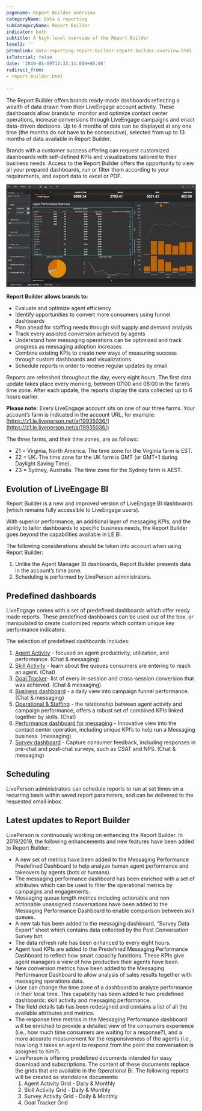 ```yaml
---
pagename: Report Builder overview
categoryName: Data & reporting
subCategoryName: Report Builder
indicator: both
subtitle: A high-level overview of the Report Builder
level3: ''
permalink: data-reporting-report-builder-report-builder-overview.html
isTutorial: false
date: '2019-01-09T12:35:11.000+00:00'
redirect_from:
- report-builder.html

---
```

The Report Builder offers brands ready-made dashboards reflecting a wealth of data drawn from their LiveEngage account activity. These dashboards allow brands to  monitor and optimize contact center operations, increase conversions through LiveEngage campaigns and enact data-driven decisions. Up to 4 months of data can be displayed at any one time (the months do not have to be consecutive), selected from up to 13 months of data available in Report Builder.

Brands with a customer success offering can request customized dashboards with self-defined KPIs and visualizations tailored to their business needs. Access to the Report Builder offers the opportunity to view all your prepared dashboards, run or filter them according to your requirements, and export data to excel or PDF.

![](/img/Report_Builder_Overview.png)

**Report Builder allows brands to:**

* Evaluate and optimize agent efficiency
* Identify opportunities to convert more consumers using funnel dashboards
* Plan ahead for staffing needs through skill supply and demand analysis
* Track every assisted conversion achieved by agents
* Understand how messaging operations can be optimized and track progress as messaging adoption increases
* Combine existing KPIs to create new ways of measuring success through custom dashboards and visualizations
* Schedule reports in order to receive regular updates by email

Reports are refreshed throughout the day, every eight hours. The first data update takes place every morning, between 07:00 and 08:00 in the farm’s time zone. After each update, the reports display the data collected up to 6 hours earlier.

**Please note:** Every LiveEngage account sits on one of our three farms. Your account’s farm is indicated in the account URL, for example: [https://z1.le.liveperson.net/a/19935036/](https://z1.le.liveperson.net/a/19935036/)

The three farms, and their time zones, are as follows:

* Z1 = Virginia, North America. The time zone for the Virginia farm is EST.
* Z2 = UK. The time zone for the UK farm is GMT (or GMT+1 during Daylight Saving Time).
* Z3 = Sydney, Australia. The time zone for the Sydney farm is AEST.

## Evolution of LiveEngage BI

Report Builder is a new and improved version of LiveEngage BI dashboards (which remains fully accessible to LiveEngage users).

With superior performance, an additional layer of messaging KPIs, and the ability to tailor dashboards to specific business needs, the Report Builder goes beyond the capabilities available in LE BI.

The following considerations should be taken into account when using Report Builder:

1. Unlike the Agent Manager BI dashboards, Report Builder presents data in the account’s time zone.
2. Scheduling is performed by LivePerson administrators.

## Predefined dashboards

LiveEngage comes with a set of predefined dashboards which offer ready made reports. These predefined dashboards can be used out of the box, or manipulated to create customized reports which contain unique key performance indicators.

The selection of predefined dashboards includes:

1. [Agent Activity](data-reporting-messaging-messaging-dashboards-agent-activity-dashboard.html) - focused on agent productivity, utilization, and performance. (Chat & messaging)
2. [Skill Activity](data-reporting-live-chat-chat-dashboards-skills-dashboard-for-live-chat.html) - learn about the queues consumers are entering to reach an agent. (Chat)
3. [Goal Tracker](data-reporting-live-chat-chat-dashboards-goal-tracker-report.html)- list of every in-session and cross-session conversion that was achieved. (Chat & messaging)
4. [Business dashboard](https://knowledge.liveperson.com/data-reporting-messaging-messaging-dashboards-business-dashboard-for-messaging.html) - a daily view into campaign funnel performance. (Chat & messaging)
5. [Operational & Staffing](data-reporting-live-chat-chat-dashboards-operational-staffing-dashboard.html) - the relationship between agent activity and campaign performance, offers a robust set of combined KPIs linked together by skills. (Chat)
6. [Performance dashboard for messaging](https://knowledge.liveperson.com/data-reporting-messaging-messaging-dashboards-performance-dashboard-for-messaging.html) - Innovative view into the contact center operation, including unique KPI’s to help run a Messaging business. (messaging)
7. [Survey dashboard](https://knowledge.liveperson.com/data-reporting-messaging-messaging-dashboards-survey-dashboard-for-messaging.html) - Capture consumer feedback, including responses in pre-chat and post-chat surveys, such as CSAT and NPS. (Chat & messaging)

## Scheduling

LivePerson administrators can schedule reports to run at set times on a recurring basis within saved report parameters, and can be delivered to the requested email inbox.

## Latest updates to Report Builder

LivePerson is continuously working on enhancing the Report Builder. In 2018/2019, the following enhancements and new features have been added to Report Builder:

* A new set of metrics have been added to the Messaging Performance Predefined Dashboard to help analyze human agent performance and takeovers by agents (bots or humans).
* The messaging performance dashboard has been enriched with a set of attributes which can be used to filter the operational metrics by campaigns and engagements.
* Messaging queue length metrics including actionable and non actionable unassigned conversations have been added to the Messaging Performance Dashboard to enable comparison between skill queues.
* A new tab has been added to the messaging dashboard, “Survey Data Export” sheet which contains data collected by the Post Conversation Survey bot.
* The data refresh rate has been enhanced to every eight hours.
* Agent load KPIs are added to the Predefined Messaging Performance Dashboard to reflect how smart capacity functions. These KPIs give agent managers a view of how productive their agents have been.
* New conversion metrics have been added to the Messaging Performance Dashboard to allow analysis of sales results together with messaging operations data.
* User can change the time zone of a dashboard to analyze performance in their local time. This capability has been added to two predefined dashboards: skill activity and messaging performance.
* The field details tab has been redesigned and contains a list of all the available attributes and metrics.
* The response time metrics in the Messaging Performance dashboard will be enriched to provide a detailed view of the consumers experience (i.e., how much time consumers are waiting for a response?), and a more accurate measurement for the responsiveness of the agents (i.e., how long it takes an agent to respond from the point the conversation is assigned to him?).
* LivePerson is offering predefined documents intended for easy download and subscriptions. The content of these documents replace the grids that are available in the Operational BI. The following reports will be created as standalone documents:
  1. Agent Activity Grid - Daily & Monthly
  2. Skill Activity Grid - Daily & Monthly
  3. Survey Activity Grid - Daily & Monthly
  4. Goal Tracker Grid